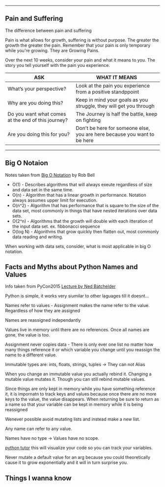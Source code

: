 

---

## Pain and Suffering

The difference between pain and suffering

Pain is what allows for growth, suffering is without purpose. The greater the growth the greater the pain. Remember that your pain is only temporary while you're growing. They are Growing Pains.

Over the next 10 weeks, consider your pain and what it means to you. The story you tell yourself with the pain you experience.

|ASK|WHAT IT MEANS|
---|---|
|What’s your perspective?| Look at the pain you experience from a positive standppoint|
|Why are you doing this?| Keep in mind your goals as you struggle, they will get you through|
|Do you want what comes at the end of this journey?| The Journey is half the battle, keep on fighting|
|Are you doing this for you?|Don't be here for someone else, you are here because you want to be here|

---

## Big O Notaion

Notes taken from [Big O Notation](https://rob-bell.net/2009/06/a-beginners-guide-to-big-o-notation) by Rob Bell

- O(1) - Describes algorithms that will always exeute regardless of size and data set in the same time.
- O(n) - Algorithm that has a linear growth in performance. Notation always assumes upper limit for execution.
- O(n^2) - Algorithm that has performance that is square to the size of the data set, most commonly in things that have nested iterations over data sets.
- O(2^n) - Algorithms that the growth will double with each itteration of the input data set. ex. fibbonacci sequence
- O(log N) - Algorithms that grow quickly then flatten out, most commonly data reading and writing.

When working with data sets, consider, what is most applicable in big O notation.

## Facts and Myths about Python Names and Values

Info taken from PyCon2015 [Lecture by Ned Batchelder](https://www.youtube.com/watch?v=_AEJHKGk9ns)

Python is simple, it works very siumilar to other laguages till it doesnt...

Names refer to values - Assignment makes the name refer to the value. Regardless of how they are assigned

Names are reassigned independantly

Values live in memory until there are no references. Once all names are gone, the value is too.

Assignment never copies data - There is only ever one list no matter how many things reference it or which variable you change until you reassign the name to a different value.

Immutable types are: ints, floats, strings, tuples -> They can not Alias

When you change an immutable value you actually rebind it. Changing a mutable value mutates it. Though you can still rebind mutable values.

Since things are only kept in memory while you have something reference it, it is impornatn to track keys and values because once there are no more keys to the value, the value disappears. When returning be sure to return as a name so that your variable can be kept in memory while it is being reassigned

Wenever possible avoid mutating lists and instead make a new list.

Any name can refer to any value.

Names have no type -> Values have no scope.

[python tutor](https://pythontutor.com/) this will visualize your code so you can track your variables.

Never mutate a default value for an arg because you could theoretically cause it to grow exponentially and it will in turn surprise you.


## Things I wanna know